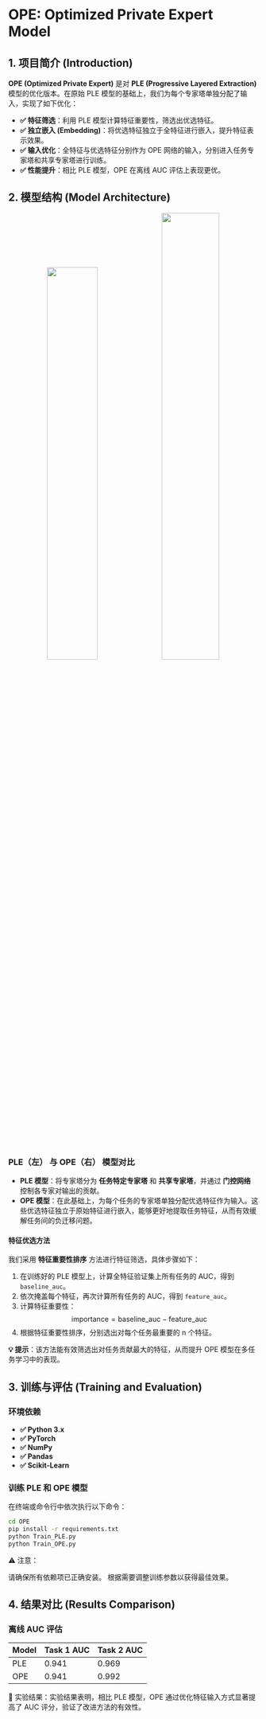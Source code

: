 # OPE: Optimized Private Expert Model

## 1. 项目简介 (Introduction)

**OPE (Optimized Private Expert)** 是对 **PLE (Progressive Layered Extraction)** 模型的优化版本。在原始 PLE 模型的基础上，我们为每个专家塔单独分配了输入，实现了如下优化：

- **✅ 特征筛选**：利用 PLE 模型计算特征重要性，筛选出优选特征。
- **✅ 独立嵌入 (Embedding)**：将优选特征独立于全特征进行嵌入，提升特征表示效果。
- **✅ 输入优化**：全特征与优选特征分别作为 OPE 网络的输入，分别进入任务专家塔和共享专家塔进行训练。
- **✅ 性能提升**：相比 PLE 模型，OPE 在离线 AUC 评估上表现更优。


## 2. 模型结构 (Model Architecture)

<div align="center">
  <img src="https://drive.google.com/uc?export=view&id=1ujOe9c4M2krGTgOY9eRMyPyc3A71a9I7" width="45%">
  <img src="https://drive.google.com/uc?export=view&id=1BFr9xGFewjCMJyIyq3X4dy3a14z20U59" width="48%">
</div>

### PLE（左） 与 OPE（右） 模型对比

- **PLE 模型**：将专家塔分为 **任务特定专家塔** 和 **共享专家塔**，并通过 **门控网络** 控制各专家对输出的贡献。
- **OPE 模型**：在此基础上，为每个任务的专家塔单独分配优选特征作为输入。这些优选特征独立于原始特征进行嵌入，能够更好地提取任务特征，从而有效缓解任务间的负迁移问题。

#### 特征优选方法

我们采用 **特征重要性排序** 方法进行特征筛选，具体步骤如下：

1. 在训练好的 PLE 模型上，计算全特征验证集上所有任务的 AUC，得到 `baseline_auc`。
2. 依次掩盖每个特征，再次计算所有任务的 AUC，得到 `feature_auc`。
3. 计算特征重要性：  
   $$
   \text{importance} = \text{baseline_auc} - \text{feature_auc}
   $$
4. 根据特征重要性排序，分别选出对每个任务最重要的 n 个特征。

 **💡 提示**：该方法能有效筛选出对任务贡献最大的特征，从而提升 OPE 模型在多任务学习中的表现。


## 3. 训练与评估 (Training and Evaluation)

### 环境依赖

- **✅ Python 3.x**
- **✅ PyTorch**
- **✅ NumPy**
- **✅ Pandas**
- **✅ Scikit-Learn**

### 训练 PLE 和 OPE 模型

在终端或命令行中依次执行以下命令：

```bash
cd OPE
pip install -r requirements.txt
python Train_PLE.py
python Train_OPE.py
```
⚠️ 注意：

请确保所有依赖项已正确安装。
根据需要调整训练参数以获得最佳效果。


## 4. 结果对比 (Results Comparison)

### 离线 AUC 评估

| Model | Task 1 AUC | Task 2 AUC |
|-------|------------|------------|
| PLE   | 0.941      | 0.969      |
| OPE   | 0.941      | 0.992      |

🚀 实验结果：实验结果表明，相比 PLE 模型，OPE 通过优化特征输入方式显著提高了 AUC 评分，验证了改进方法的有效性。
